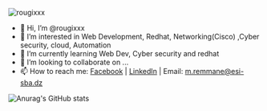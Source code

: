 <p align="left"> <img src="https://komarev.com/ghpvc/?username=bahaa-eddine-mb&label=Profile%20views&color=0e75b6&style=flat" alt="rougixxx" /> </p>


- 👋 Hi, I’m @rougixxx
- 👀 I’m interested in Web Development, Redhat, Networking(Cisco) ,Cyber security, cloud, Automation
- 🌱 I’m currently learning Web Dev, Cyber security and redhat
- 💞️ I’m looking to collaborate on ...
- 📫 How to reach me: [Facebook](https://web.facebook.com/rougi.gi.9/) | [LinkedIn](https://www.linkedin.com/in/mohamed-remmane-877923247/) | Email: m.remmane@esi-sba.dz 


<!---
rougixxx/rougixxx is a ✨ special ✨ repository because its `README.md` (this file) appears on your GitHub profile.
You can click the Preview link to take a look at your changes.
--->
![Anurag's GitHub stats](https://github-readme-stats.vercel.app/api?username=rougixxx&theme=dark&show_icons=true)
